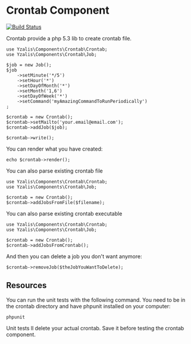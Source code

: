 Crontab Component
=================

[![Build Status](https://secure.travis-ci.org/yzalis/crontab.png?branch=master)](http://travis-ci.org/yzalis/crontab)

Crontab provide a php 5.3 lib to create crontab file.

	use Yzalis\Components\Crontab\Crontab;
	use Yzalis\Components\Crontab\Job;

	$job = new Job();
	$job
		->setMinute('*/5')
		->setHour('*')
		->setDayOfMonth('*')
		->setMonth('1,6')
		->setDayOfWeek('*')
		->setCommand('myAmazingCommandToRunPeriodically')
	;

	$crontab = new Crontab();
	$crontab->setMailto('your.email@email.com');
	$crontab->addJob($job);

	$crontab->write();

You can render what you have created:

	echo $crontab->render();

You can also parse existing crontab file

	use Yzalis\Components\Crontab\Crontab;
	use Yzalis\Components\Crontab\Job;

    $crontab = new Crontab();
    $crontab->addJobsFromFile($filename);

You can also parse existing crontab executable

	use Yzalis\Components\Crontab\Crontab;
	use Yzalis\Components\Crontab\Job;

    $crontab = new Crontab();
    $crontab->addJobsFromCrontab();

And then you can delete a job you don't want anymore:

	$crontab->removeJob($theJobYouWantToDelete);

Resources
---------

You can run the unit tests with the following command. You need to be in the crontab directory and have phpunit installed on your computer:

    phpunit

Unit tests ll delete your actual crontab. Save it before testing the crontab component.